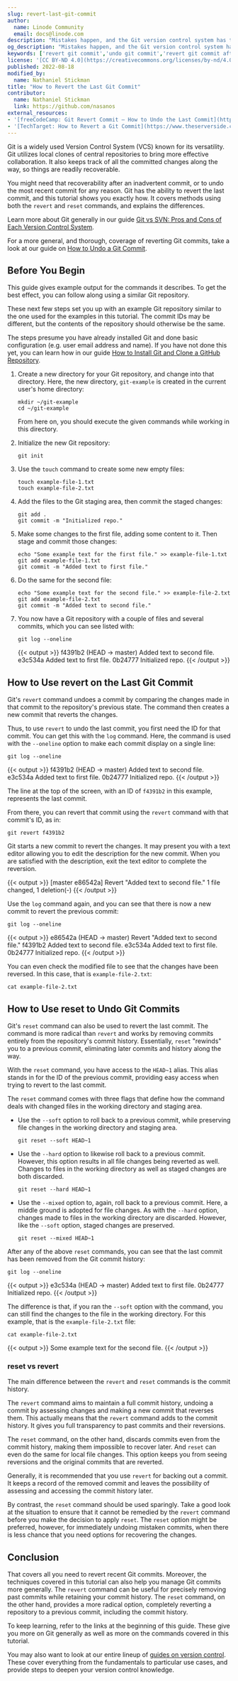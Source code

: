```yaml
---
slug: revert-last-git-commit
author:
  name: Linode Community
  email: docs@linode.com
description: "Mistakes happen, and the Git version control system has tools to help you navigate them. In this tutorial, learn two methods to undo your most recent Git commit, what sets the methods apart, and when to use them."
og_description: "Mistakes happen, and the Git version control system has tools to help you navigate them. In this tutorial, learn two methods to undo your most recent Git commit, what sets the methods apart, and when to use them."
keywords: ['revert git commit','undo git commit','revert git commit after push']
license: '[CC BY-ND 4.0](https://creativecommons.org/licenses/by-nd/4.0)'
published: 2022-08-18
modified_by:
  name: Nathaniel Stickman
title: "How to Revert the Last Git Commit"
contributor:
  name: Nathaniel Stickman
  link: https://github.com/nasanos
external_resources:
- '[freeCodeCamp: Git Revert Commit – How to Undo the Last Commit](https://www.freecodecamp.org/news/git-revert-commit-how-to-undo-the-last-commit/)'
- '[TechTarget: How to Revert a Git Commit](https://www.theserverside.com/tutorial/How-to-git-revert-a-commit-A-simple-undo-changes-example)'
---
```


Git is a widely used Version Control System (VCS) known for its versatility. Git utilizes local clones of central repositories to bring more effective collaboration. It also keeps track of all the committed changes along the way, so things are readily recoverable.

You might need that recoverability after an inadvertent commit, or to undo the most recent commit for any reason. Git has the ability to revert the last commit, and this tutorial shows you exactly how. It covers methods using both the `revert` and `reset` commands, and explains the differences.

Learn more about Git generally in our guide [Git vs SVN: Pros and Cons of Each Version Control System](/docs/guides/svn-vs-git/#what-is-the-git-version-control-system).

For a more general, and thorough, coverage of reverting Git commits, take a look at our guide on [How to Undo a Git Commit](/docs/guides/how-to-undo-git-commit/).

## Before You Begin

This guide gives example output for the commands it describes. To get the best effect, you can follow along using a similar Git repository.

These next few steps set you up with an example Git repository similar to the one used for the examples in this tutorial. The commit IDs may be different, but the contents of the repository should otherwise be the same.

The steps presume you have already installed Git and done basic configuration (e.g. user email address and name). If you have not done this yet, you can learn how in our guide [How to Install Git and Clone a GitHub Repository](/docs/guides/how-to-install-git-and-clone-a-github-repository/).

1.  Create a new directory for your Git repository, and change into that directory. Here, the new directory, `git-example` is created in the current user's home directory:

        mkdir ~/git-example
        cd ~/git-example

    From here on, you should execute the given commands while working in this directory.

1.  Initialize the new Git repository:

        git init

1.  Use the `touch` command to create some new empty files:

        touch example-file-1.txt
        touch example-file-2.txt

1.  Add the files to the Git staging area, then commit the staged changes:

        git add .
        git commit -m "Initialized repo."

1.  Make some changes to the first file, adding some content to it. Then stage and commit those changes:

        echo "Some example text for the first file." >> example-file-1.txt
        git add example-file-1.txt
        git commit -m "Added text to first file."

1.  Do the same for the second file:

        echo "Some example text for the second file." >> example-file-2.txt
        git add example-file-2.txt
        git commit -m "Added text to second file."

1.  You now have a Git repository with a couple of files and several commits, which you can see listed with:

        git log --oneline

    {{< output >}}
f4391b2 (HEAD -> master) Added text to second file.
e3c534a Added text to first file.
0b24777 Initialized repo.
{{< /output >}}

## How to Use revert on the Last Git Commit

Git's `revert` command undoes a commit by comparing the changes made in that commit to the repository's previous state. The command then creates a new commit that reverts the changes.

Thus, to use `revert` to undo the last commit, you first need the ID for that commit. You can get this with the `log` command. Here, the command is used with the `--oneline` option to make each commit display on a single line:

    git log --oneline

{{< output >}}
f4391b2 (HEAD -> master) Added text to second file.
e3c534a Added text to first file.
0b24777 Initialized repo.
{{< /output >}}

The line at the top of the screen, with an ID of `f4391b2` in this example, represents the last commit.

From there, you can revert that commit using the `revert` command with that commit's ID, as in:

    git revert f4391b2

Git starts a new commit to revert the changes. It may present you with a text editor allowing you to edit the description for the new commit. When you are satisfied with the description, exit the text editor to complete the reversion.

{{< output >}}
[master e86542a] Revert "Added text to second file."
 1 file changed, 1 deletion(-)
{{< /output >}}

Use the `log` command again, and you can see that there is now a new commit to revert the previous commit:

    git log --oneline

{{< output >}}
e86542a (HEAD -> master) Revert "Added text to second file."
f4391b2 Added text to second file.
e3c534a Added text to first file.
0b24777 Initialized repo.
{{< /output >}}

You can even check the modified file to see that the changes have been reversed. In this case, that is `example-file-2.txt`:

    cat example-file-2.txt

## How to Use reset to Undo Git Commits

Git's `reset` command can also be used to revert the last commit. The command is more radical than `revert` and works by removing commits entirely from the repository's commit history. Essentially, `reset` "rewinds" you to a previous commit, eliminating later commits and history along the way.

With the `reset` command, you have access to the `HEAD~1` alias. This alias stands in for the ID of the previous commit, providing easy access when trying to revert to the last commit.

The `reset` command comes with three flags that define how the command deals with changed files in the working directory and staging area.

-   Use the `--soft` option to roll back to a previous commit, while preserving file changes in the working directory and staging area.

        git reset --soft HEAD~1

-   Use the `--hard` option to likewise roll back to a previous commit. However, this option results in all file changes being reverted as well. Changes to files in the working directory as well as staged changes are both discarded.

        git reset --hard HEAD~1

-   Use the `--mixed` option to, again, roll back to a previous commit. Here, a middle ground is adopted for file changes. As with the `--hard` option, changes made to files in the working directory are discarded. However, like the `--soft` option, staged changes are preserved.

        git reset --mixed HEAD~1

After any of the above `reset` commands, you can see that the last commit has been removed from the Git commit history:

    git log --oneline

{{< output >}}
e3c534a (HEAD -> master) Added text to first file.
0b24777 Initialized repo.
{{< /output >}}

The difference is that, if you ran the `--soft` option with the command, you can still find the changes to the file in the working directory. For this example, that is the `example-file-2.txt` file:

    cat example-file-2.txt

{{< output >}}
Some example text for the second file.
{{< /output >}}

### reset vs revert

The main difference between the `revert` and `reset` commands is the commit history.

The `revert` command aims to maintain a full commit history, undoing a commit by assessing changes and making a new commit that reverses them. This actually means that the `revert` command adds to the commit history. It gives you full transparency to past commits and their reversions.

The `reset` command, on the other hand, discards commits even from the commit history, making them impossible to recover later. And `reset` can even do the same for local file changes. This option keeps you from seeing reversions and the original commits that are reverted.

Generally, it is recommended that you use `revert` for backing out a commit. It keeps a record of the removed commit and leaves the possibility of assessing and accessing the commit history later.

By contrast, the `reset` command should be used sparingly. Take a good look at the situation to ensure that it cannot be remedied by the `revert` command before you make the decision to apply `reset`. The `reset` option might be preferred, however, for immediately undoing mistaken commits, when there is less chance that you need options for recovering the changes.

## Conclusion

That covers all you need to revert recent Git commits. Moreover, the techniques covered in this tutorial can also help you manage Git commits more generally. The `revert` command can be useful for precisely removing past commits while retaining your commit history. The `reset` command, on the other hand, provides a more radical option, completely reverting a repository to a previous commit, including the commit history.

To keep learning, refer to the links at the beginning of this guide. These give you more on Git generally as well as more on the commands covered in this tutorial.

You may also want to look at our entire lineup of [guides on version control](/docs/guides/development/version-control/). These cover everything from the fundamentals to particular use cases, and provide steps to deepen your version control knowledge.
